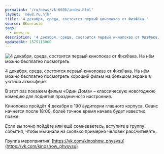```yaml
---
permalink: '/ru/news/vk-6695/index.html'
layout: 'news.ru.njk'
title: '4 декабря, среда, состоится первый кинопоказ от ФизФака.'
source: ВКонтакте
tags:
  - news_ru
description: '4 декабря, среда, состоится первый кинопоказ от ФизФака.'
updatedAt: 1575118860
---
```

![4 декабря, среда, состоится первый кинопоказ от ФизФака. На нём можно бесплатно посмотреть](https://sun9-34.userapi.com/impg/c854028/v854028477/18d928/x-M5KHAKBU0.jpg?size=1280x764&quality=96&sign=8ab42a4999c1223b9421a996f7613cbe&c_uniq_tag=0Vg_yx431yrQsKzXo8ef0Fclyoz0cdJMLuDXcqAkGJw&type=album)

4 декабря, среда, состоится первый кинопоказ от ФизФака. На нём можно бесплатно посмотреть хороший фильм на большом экране в уютной атмосфере.

В этот раз покажем фильм «Один Дома» – классическую новогоднюю комедию для поднятия праздничного настроения.

Кинопоказ пройдёт 4 декабря в 190 аудитории главного корпуса. Сеанс начнётся после 18:00, болеё точное время начала будет известно позже.

Если вы точно пойдёте или ещё сомневаетесь, вступите в группу события, чтобы мы знали на сколько примерно человек рассчитывать.

Группа мероприятия: [https://vk.com/kinoshow_physvsu](https://vk.com/kinoshow_physvsu)
